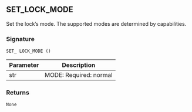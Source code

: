 ## SET\_LOCK\_MODE

Set the lock’s mode. The supported modes are determined by capabilities.


### Signature

`SET_ LOCK_MODE ()`


| Parameter | Description |
| --- | --- |
| str | MODE: Required: normal|vacation|privacy. |



### Returns

`None`
